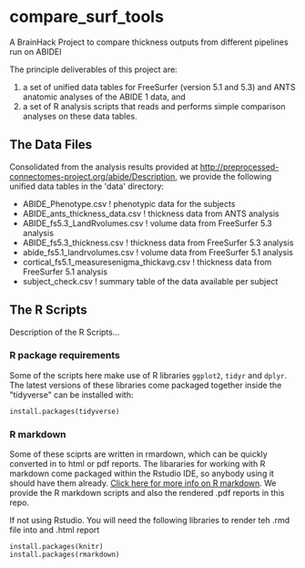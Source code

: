# compare_surf_tools
A BrainHack Project to compare thickness outputs from different pipelines run on ABIDEI

The principle deliverables of this project are:
1) a set of unified data tables for FreeSurfer (version 5.1 and 5.3) and ANTS anatomic analyses of the ABIDE 1 data, and
2) a set of R analysis scripts that reads and performs simple comparison analyses on these data tables.

## The Data Files
Consolidated from the analysis results provided at http://preprocessed-connectomes-project.org/abide/Description, we provide the following unified data tables in the 'data' directory:
* ABIDE_Phenotype.csv             ! phenotypic data for the subjects
* ABIDE_ants_thickness_data.csv   ! thickness data from ANTS analysis
* ABIDE_fs5.3_LandRvolumes.csv    ! volume data from FreeSurfer 5.3 analysis
* ABIDE_fs5.3_thickness.csv       ! thickness data from FreeSurfer 5.3 analysis
* abide_fs5.1_landrvolumes.csv    ! volume data from FreeSurfer 5.1 analysis
* cortical_fs5.1_measuresenigma_thickavg.csv ! thickness data from FreeSurfer 5.1 analysis
* subject_check.csv               ! summary table of the data available per subject

## The R Scripts
Description of the R Scripts...

### R package requirements

Some of the scripts here make use of R libraries `ggplot2`, `tidyr` and `dplyr`. The latest versions of these libraries come packaged together inside the "tidyverse" can be installed with:

```
install.packages(tidyverse)
```

### R markdown

Some of these sciprts are written in rmardown, which can be quickly converted in to html or pdf reports. The libararies for working with R markdown come packaged within the Rstudio IDE, so anybody using it should have them already. [Click here for more info on R markdown](http://rmarkdown.rstudio.com/authoring_quick_tour.html#rendering_output). We provide the R markdown scripts and also the rendered .pdf reports in this repo.

If not using Rstudio. You will need the following libraries to render teh .rmd file into and .html report
```
install.packages(knitr)
install.packages(rmarkdown)
```
